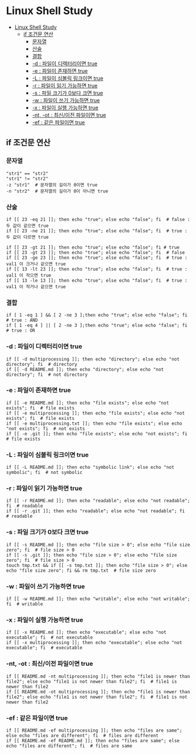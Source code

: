 # Linux Shell Study  

- [Linux Shell Study](#linux-shell-study)
  - [if 조건문 연산](#if-조건문-연산)
    - [문자열](#문자열)
    - [산술](#산술)
    - [결합](#결합)
    - [-d : 파일이 디렉터리이면 true](#-d--파일이-디렉터리이면-true)
    - [-e : 파일이 존재하면 true](#-e--파일이-존재하면-true)
    - [-L : 파일이 심볼릭 링크이면 true](#-l--파일이-심볼릭-링크이면-true)
    - [-r : 파일이 읽기 가능하면 true](#-r--파일이-읽기-가능하면-true)
    - [-s : 파일 크기가 0보다 크면 true](#-s--파일-크기가-0보다-크면-true)
    - [-w : 파일이 쓰기 가능하면 true](#-w--파일이-쓰기-가능하면-true)
    - [-x : 파일이 실행 가능하면 true](#-x--파일이-실행-가능하면-true)
    - [-nt, -ot : 최신/이전 파일이면 true](#-nt--ot--최신이전-파일이면-true)
    - [-ef : 같은 파일이면 true](#-ef--같은-파일이면-true)

## if 조건문 연산  
### 문자열  
```shell
"str1" == "str2"
"str1" != "str2"
-z "str1"  # 문자열의 길이가 0이면 true
-n "str2"  # 문자열의 길이가 0이 아니면 true
```

### 산술  
```shell
if [[ 23 -eq 21 ]]; then echo "true"; else echo "false"; fi  # false : 두 값이 같으면 true
if [[ 23 -ne 21 ]]; then echo "true"; else echo "false"; fi  # true : 두 값이 다르면 true

if [[ 23 -gt 21 ]]; then echo "true"; else echo "false"; fi # true
if [[ 23 -gt 23 ]]; then echo "true"; else echo "false"; fi  # false
if [[ 23 -ge 23 ]]; then echo "true"; else echo "false"; fi  # true : val1 이 크거나 같으면 true
if [[ 13 -lt 23 ]]; then echo "true"; else echo "false"; fi  # true : val1 이 작으면 true
if [[ 13 -le 13 ]]; then echo "true"; else echo "false"; fi  # true : val1 이 작거나 같으면 true
```

### 결합  
```shell
if [ 1 -eq 1 ] && [ 2 -ne 3 ];then echo "true"; else echo "false"; fi  # true : AND
if [ 1 -eq 4 ] || [ 2 -ne 3 ];then echo "true"; else echo "false"; fi  # true : OR
```

### -d : 파일이 디렉터리이면 true
```shell
if [[ -d multiprocessing ]]; then echo "directory"; else echo "not directory"; fi  # directory
if [[ -d README.md ]]; then echo "directory"; else echo "not directory"; fi  # not directory
```

### -e : 파일이 존재하면 true  
```shell
if [[ -e README.md ]]; then echo "file exists"; else echo "not exists"; fi  # file exists
if [[ -e multiprocessing ]]; then echo "file exists"; else echo "not exists"; fi  # file exists
if [[ -e multiprocessing.txt ]]; then echo "file exists"; else echo "not exists"; fi  # not exists
if [[ -e .git ]]; then echo "file exists"; else echo "not exists"; fi  # file exists
```

### -L : 파일이 심볼릭 링크이면 true  
```shell
if [[ -L README.md ]]; then echo "symbolic link"; else echo "not symbolic"; fi  # not symbolic
```

### -r : 파일이 읽기 가능하면 true  
```shell
if [[ -r README.md ]]; then echo "readable"; else echo "not readable"; fi  # readable
if [[ -r .git ]]; then echo "readable"; else echo "not readable"; fi  # readable
```

### -s : 파일 크기가 0보다 크면 true
```shell
if [[ -s README.md ]]; then echo "file size > 0"; else echo "file size zero"; fi  # file size > 0
if [[ -s .git ]]; then echo "file size > 0"; else echo "file size zero"; fi  # file size > 0
touch tmp.txt && if [[ -s tmp.txt ]]; then echo "file size > 0"; else echo "file size zero"; fi && rm tmp.txt  # file size zero
```

### -w : 파일이 쓰기 가능하면 true  
```shell
if [[ -w README.md ]]; then echo "writable"; else echo "not writable"; fi  # writable
```

### -x : 파일이 실행 가능하면 true  
```shell
if [[ -x README.md ]]; then echo "executable"; else echo "not executable"; fi  # not executable
if [[ -x multiprocessing ]]; then echo "executable"; else echo "not executable"; fi  # executable
```

### -nt, -ot : 최신/이전 파일이면 true  
```shell
if [[ README.md -nt multiprocessing ]]; then echo "file1 is newer than file2"; else echo "file1 is not newer than file2"; fi  # file1 is newer than file2
if [[ README.md -ot multiprocessing ]]; then echo "file1 is newer than file2"; else echo "file1 is not newer than file2"; fi  # file1 is not newer than file2
```

### -ef : 같은 파일이면 true  
```shell
if [[ README.md -ef multiprocessing ]]; then echo "files are same"; else echo "files are different"; fi  # files are different
if [[ README.md -ef README.md ]]; then echo "files are same"; else echo "files are different"; fi  # files are same
```
